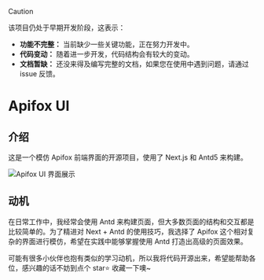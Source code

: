 > [!CAUTION]
> 该项目仍处于早期开发阶段，这表示：
>
> - **功能不完整：** 当前缺少一些关键功能，正在努力开发中。
> - **代码变动：** 随着进一步开发，代码结构会有较大的变动。
> - **文档暂缺：** 还没来得及编写完整的文档，如果您在使用中遇到问题，请通过 issue 反馈。

# Apifox UI

## 介绍

这是一个模仿 Apifox 前端界面的开源项目，使用了 Next.js 和 Antd5 来构建。

![Apifox UI 界面展示](https://i.imgur.com/j6gjAHs.png)

## 动机

在日常工作中，我经常会使用 Antd 来构建页面，但大多数页面的结构和交互都是比较简单的。为了精进对 Next + Antd 的使用技巧，我选择了 Apifox 这个相对复杂的界面进行模仿，希望在实践中能够掌握使用 Antd 打造出高级的页面效果。

可能有很多小伙伴也抱有类似的学习动机，所以我将代码开源出来，希望能帮助各位，感兴趣的话不妨到点个 star⭐ 收藏一下噢~
